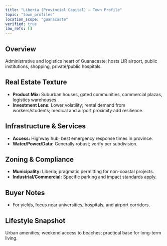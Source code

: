 ```yaml
---
title: "Liberia (Provincial Capital) — Town Profile"
topic: "town_profiles"
location_scope: "guanacaste"
verified: true
law_refs: []
---
```


## Overview
Administrative and logistics heart of Guanacaste; hosts LIR airport, public institutions, shopping, private/public hospitals.

## Real Estate Texture
- **Product Mix:** Suburban houses, gated communities, commercial plazas, logistics warehouses.
- **Investment Lens:** Lower volatility; rental demand from workers/students; medical and airport proximity add resilience.

## Infrastructure & Services
- **Access:** Highway hub; best emergency response times in province.
- **Water/Power/Data:** Generally robust; verify per subdivision.

## Zoning & Compliance
- **Municipality:** Liberia; pragmatic permitting for non-coastal projects.
- **Industrial/Commercial:** Specific parking and impact standards apply.

## Buyer Notes
- For yields, focus near universities, hospitals, and airport corridors.

## Lifestyle Snapshot
Urban amenities; weekend access to beaches; practical base for long-term living.